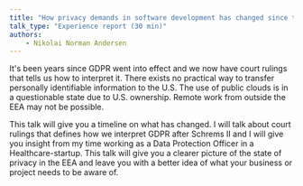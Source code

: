 ```yaml
---
title: "How privacy demands in software development has changed since the introduction of GDPR"
talk_type: "Experience report (30 min)"
authors:
    - Nikolai Norman Andersen
---
```

It's been years since GDPR went into effect and we now have court rulings that tells us how to interpret it. There exists no practical way to transfer personally identifiable information to the U.S. The use of public clouds is in a questionable state due to U.S. ownership. Remote work from outside the EEA may not be possible.

This talk will give you a timeline on what has changed. I will talk about court rulings that defines how we interpret GDPR after Schrems II and I will give you insight from my time working as a Data Protection Officer in a Healthcare-startup. This talk will give you a clearer picture of the state of privacy in the EEA and leave you with a better idea of what your business or project needs to be aware of.

